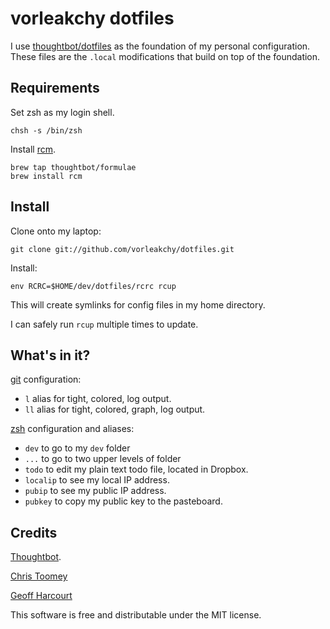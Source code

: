 vorleakchy dotfiles
===================

I use [thoughtbot/dotfiles](https://github.com/thoughtbot/dotfiles) as the
foundation of my personal configuration. These files are the `.local`
modifications that build on top of the foundation.

Requirements
------------

Set zsh as my login shell.

    chsh -s /bin/zsh

Install [rcm](https://github.com/thoughtbot/rcm).

    brew tap thoughtbot/formulae
    brew install rcm

Install
-------

Clone onto my laptop:

    git clone git://github.com/vorleakchy/dotfiles.git

Install:

    env RCRC=$HOME/dev/dotfiles/rcrc rcup

This will create symlinks for config files in my home directory.

I can safely run `rcup` multiple times to update.

What's in it?
-------------

[git](http://git-scm.com/) configuration:

* `l` alias for tight, colored, log output.
* `ll` alias for tight, colored, graph, log output.

[zsh](http://zsh.sourceforge.net/FAQ/zshfaq01.html) configuration and aliases:

* `dev` to go to my `dev` folder
* `...` to go to two upper levels of folder
* `todo` to edit my plain text todo file, located in Dropbox.
* `localip` to see my local IP address.
* `pubip` to see my public IP address.
* `pubkey` to copy my public key to the pasteboard.

Credits
-------
[Thoughtbot](http://thoughtbot.com).

[Chris Toomey](https://github.com/christoomey)

[Geoff Harcourt](https://github.com/geoffharcourt)

This software is free and distributable under the MIT license.
